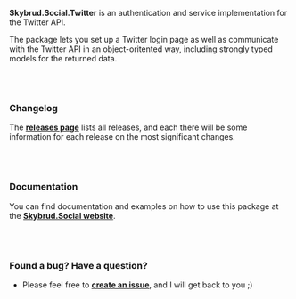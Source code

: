 **Skybrud.Social.Twitter** is an authentication and service implementation for the Twitter API.

The package lets you set up a Twitter login page as well as communicate with the Twitter API in an object-oritented way, including strongly typed models for the returned data.



<br /><br />

### Changelog

The [**releases page**][Releases] lists all releases, and each there will be some information for each release on the most significant changes.



<br /><br />

### Documentation

You can find documentation and examples on how to use this package at the [**Skybrud.Social website**][Website].



<br /><br />

### Found a bug? Have a question?

- Please feel free to [**create an issue**][Issues], and I will get back to you ;)






[Website]: http://social.skybrud.dk/twitter/
[NuGetPackage]: https://www.nuget.org/packages/Skybrud.Social.Twitter
[GitHubRelease]: https://github.com/abjerner/Skybrud.Social.Twitter/releases/latest
[Releases]: https://github.com/abjerner/Skybrud.Social.Twitter/releases
[Issues]: https://github.com/abjerner/Skybrud.Social.Twitter/issues
